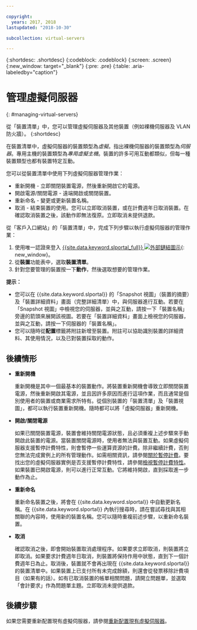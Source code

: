 ```yaml
---

copyright:
  years: 2017, 2018
lastupdated: "2018-10-30"

subcollection: virtual-servers

---
```


{:shortdesc: .shortdesc}
{:codeblock: .codeblock}
{:screen: .screen}
{:new_window: target="_blank"}
{:pre: .pre}
{:table: .aria-labeledby="caption"}


# 管理虛擬伺服器
{: #managing-virtual-servers}

從「裝置清單」中，您可以管理虛擬伺服器及其他裝置（例如裸機伺服器及 VLAN 防火牆）。
{:shortdesc}

在裝置清單中，虛擬伺服器的裝置類型為*虛擬*。指出裸機伺服器的裝置類型為*伺服器*。專用主機的裝置類型為*專用虛擬主機*。裝置的許多可用互動都類似，但每一種裝置類型也都有裝置特定互動。

您可以從裝置清單中使用下列虛擬伺服器管理作業：
* 重新開機 - 立即關閉裝置電源，然後重新開啟它的電源。
* 開啟電源/關閉電源 - 遠端開啟或關閉裝置。
* 重新命名 - 變更或更新裝置名稱。
* 取消 - 結束裝置的使用。您可以立即取消裝置，或在計費週年日取消裝置。在確認取消裝置之後，該動作即無法復原。立即取消未提供退款。

從「客戶入口網站」的「裝置清單」中，完成下列步驟以執行虛擬伺服器的管理作業：  
1. 使用唯一認證來登入 [{{site.data.keyword.slportal_full}} ![外部鏈結圖示](../icons/launch-glyph.svg "外部鏈結圖示")](https://control.softlayer.com/){: new_window}。
2. 從**裝置**功能表中，選取**裝置清單**。
3. 針對您要管理的裝置按一下**動作**，然後選取想要的管理作業。

**提示：**
* 您可以在 {{site.data.keyword.slportal}} 的「Snapshot 視圖」（裝置的摘要）及「裝置詳細資料」畫面（完整詳細清單）中，與伺服器進行互動。若要在「Snapshot 視圖」中檢視您的伺服器，並與之互動，請按一下「裝置名稱」旁邊的箭頭來展開該視圖。若要在「裝置詳細資料」畫面上檢視您的伺服器，並與之互動，請按一下伺服器的「裝置名稱」。
* 您可以隨時從**配置**標籤將附註新增至裝置。附註可以協助識別裝置的詳細資料、其使用情況，以及已對裝置採取的動作。

## 後續情形
* **重新開機**

    重新開機是其中一個最基本的裝置動作。將裝置重新開機會導致立即關閉裝置電源，然後重新開啟其電源，並且因許多原因而進行這項作業，而且通常是個別使用者的裝置或商業需求所特有。從個別裝置的「裝置清單」及「裝置視圖」，都可以執行裝置重新開機。隨時都可以將「虛擬伺服器」重新開機。  

* **開啟/關閉電源**

    如果已關閉裝置電源，裝置會維持關閉電源狀態，且必須重複上述步驟來手動開啟此裝置的電源。當裝置關閉電源時，使用者無法與裝置互動。如果虛擬伺服器支援暫停計費特性，則會暫停一些運算資源的計費。除非繼續計費，否則您無法完成實例上的所有管理動作。如需相關資訊，請參閱[關於暫停計費](/docs/vsi?topic=virtual-servers-requirements)。要找出您的虛擬伺服器實例是否支援暫停計費特性，請參閱[檢視暫停計費特性](/docs/vsi?topic=virtual-servers-viewing-suspend-billing-feature)。如果裝置已開啟電源，則可以進行正常互動。它將維持開啟，直到採取進一步動作為止。

* **重新命名**

  重新命名裝置之後，將會在 {{site.data.keyword.slportal}} 中自動更新名稱。在 {{site.data.keyword.slportal}} 內執行搜尋時，請在嘗試尋找與其相關聯的內容時，使用新的裝置名稱。您可以隨時重複前述步驟，以重新命名裝置。

* **取消**

  確認取消之後，即會開始裝置取消處理程序。如果要求立即取消，則裝置將立即取消。如果要求計費週年日取消，則裝置將保持作用中狀態，直到下一個計費週年日為止。取消後，裝置就不會再出現在 {{site.data.keyword.slportal}} 的裝置清單中。如果裝置上已支付所有未完成餘額，則還會從發票移除計費項目（如果有的話）。如有已取消裝置的帳單相關問題，請開立問題單，並選取「會計要求」作為問題單主題。立即取消未提供退款。

## 後續步驟
如果您需要重新配置現有虛擬伺服器，請參閱[重新配置現有虛擬伺服器](/docs/vsi?topic=virtual-servers-reconfiguring-virtual-servers)。
